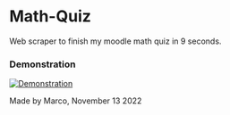 # Math-Quiz
Web scraper to finish my moodle math quiz in 9 seconds.

### Demonstration

[![Demonstration](https://img.youtube.com/vi/oA8kbyCYY1I/0.jpg)](https://youtu.be/xy-djaufAh4)

Made by Marco, November 13 2022
